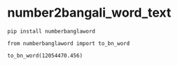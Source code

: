 # number2bangali_word_text
```
pip install numberbanglaword

from numberbanglaword import to_bn_word

to_bn_word(12054470.456)
```